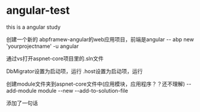 # angular-test
this is a angular study


创建一个新的 abpframew-angular的web应用项目，前端是angular
-- abp new 'yourprojectname' -u angular

通过vs打开aspnet-core项目里的.sln文件

DbMigrator设置为启动项，运行
.host设置为启动项，运行


创建module文件夹到aspnet-core文件中(应用模块，应用程序？？还不理解)
-- add-module module --new --add-to-solution-file

添加了一句话

